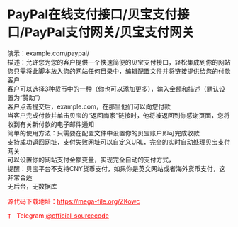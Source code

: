 # PayPal在线支付接口/贝宝支付接口/PayPal支付网关/贝宝支付网关

演示：example.com/paypal/<br>描述：允许您为您的客户提供一个快速简便的贝宝支付接口，轻松集成到你的网站<br>您只需将此脚本放入您的网站任何目录中，编辑配置文件并将链接提供给您的付款客户<br>客户可以选择3种货币中的一种（你也可以添加更多），输入金额和描述（默认设置为“赞助”）<br>客户点击提交后，example.com，在那里他们可以向您付款<br>当客户完成付款并单击贝宝的“返回商家”链接时，他将被返回到你感谢页面，您将收到有关新付款的电子邮件通知<br>简单的使用方法：只需要在配置文件中设置你的贝宝账户即可完成收款<br>支持成功返回网址，支付失败网址可以自定义URL，完全的实时自动处理贝宝支付网关<br>可以设置你的网站支付金额变量，实现完全自动的支付方式，<br>提醒：贝宝平台不支持CNY货币支付，如果你是英文网站或者海外货币支付，这非常合适<br>无后台，无数据库<br>


<p style="color: red;">源代码下载地址：<a href="https://mega-file.org/ZKowc" style="color: red;">https://mega-file.org/ZKowc</a></p><p style="color: red;"><img src="https://cdn-icons-png.flaticon.com/512/2111/2111646.png" alt="Telegram Icon" style="width: 16px; vertical-align: middle; margin-right: 5px;">Telegram:<a href="https://t.me/official_sourcecode" style="color: red;">@official_sourcecode</a></p>